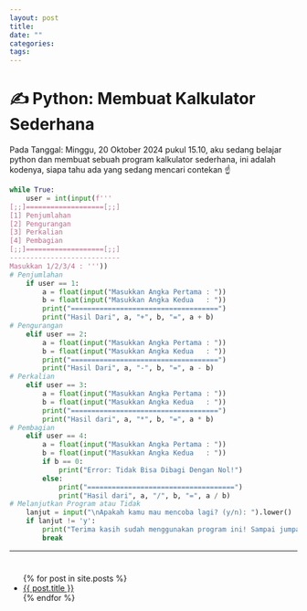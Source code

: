 ```yaml
---
layout: post
title: 
date: ""
categories: 
tags:
---
```

# ✍️ Python: Membuat Kalkulator Sederhana
Pada Tanggal: Minggu, 20 Oktober 2024 pukul 15.10, aku sedang belajar python dan membuat sebuah program kalkulator sederhana, ini adalah kodenya, siapa tahu ada yang sedang mencari contekan ☝️

```python
while True:
    user = int(input(f'''
[;;]===================[;;]
[1] Penjumlahan
[2] Pengurangan
[3] Perkalian
[4] Pembagian
[;;]===================[;;]
---------------------------
Masukkan 1/2/3/4 : '''))
# Penjumlahan
    if user == 1:
        a = float(input("Masukkan Angka Pertama : "))
        b = float(input("Masukkan Angka Kedua   : "))
        print("====================================")
        print("Hasil Dari", a, "+", b, "=", a + b)
# Pengurangan
    elif user == 2:
        a = float(input("Masukkan Angka Pertama : "))
        b = float(input("Masukkan Angka Kedua   : "))
        print("====================================")
        print("Hasil Dari", a, "-", b, "=", a - b)
# Perkalian
    elif user == 3:
        a = float(input("Masukkan Angka Pertama : "))
        b = float(input("Masukkan Angka Kedua   : "))
        print("====================================")
        print("Hasil dari", a, "*", b, "=", a * b)
# Pembagian
    elif user == 4:
        a = float(input("Masukkan Angka Pertama : "))
        b = float(input("Masukkan Angka Kedua   : "))
        if b == 0:
            print("Error: Tidak Bisa Dibagi Dengan Nol!")
        else:
            print("====================================")
            print("Hasil dari", a, "/", b, "=", a / b)
# Melanjutkan Program atau Tidak
    lanjut = input("\nApakah kamu mau mencoba lagi? (y/n): ").lower()
    if lanjut != 'y':
        print("Terima kasih sudah menggunakan program ini! Sampai jumpa!")
        break
```
---

# 
<ul>
  {% for post in site.posts %}
    <li>
      <a href="{{ site.baseurl }}{{ post.url }}">{{ post.title }}</a>
    </li>
  {% endfor %}
</ul>
